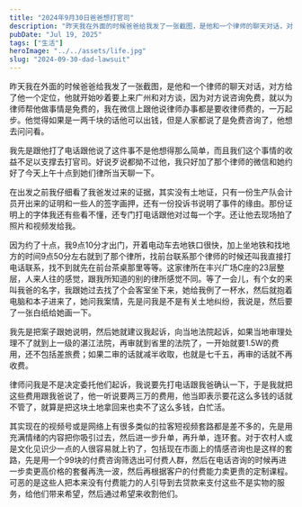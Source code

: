 ```yaml
---
title: "2024年9月30日爸爸想打官司"
description: "昨天我在外面的时候爸爸给我发了一张截图，是他和一个律师的聊天对话，对方给了他一个定位，他就开始吵着要上来广州和 [&hellip;]"
pubDate: "Jul 19, 2025"
tags: ["生活"]
heroImage: "../../assets/life.jpg"
slug: "2024-09-30-dad-lawsuit"
---
```


昨天我在外面的时候爸爸给我发了一张截图，是他和一个律师的聊天对话，对方给了他一个定位，他就开始吵着要上来广州和对方谈，因为对方说咨询免费，就以为律师帮他做事情是免费的，我在微信上跟他说律师办事都是要收律师费的，一万起步。他觉得如果是一两千块的话他可以出钱，但是人家都说了是免费咨询了，他想去问问看。

我先是跟他打了电话跟他说了这件事不是他想得那么简单，而且我们这个事情的收益不足以支撑去打官司。好说歹说都拗不过他，我只好加了那个律师的微信和她约好了今天上午十点到她们律所当天聊一下。

在出发之前我仔细看了我爸发过来的证据，其实没有土地证，只有一份生产队会计员开出来的证明和一些人的签字画押，还有一份投诉书说明了事件的缘由。那份证明上的字体我还有些看不懂，还专门打电话跟他对过每一个字。还让他去现场拍了照片和视频发给我。

因为约了十点，我9点10分才出门，开着电动车去地铁口很快，加上坐地铁和找地方的时间9点50分左右就到了那个律所，找前台联系那个律师的时候还叫我直接打电话联系，找不到就先在前台茶桌那里等等。这家律所在丰兴广场C座的23层整层，人来人往的感觉，跟我所知道的别的律所感觉不同。等了一会儿，有个女的来叫我爸的名字，我跟她过去找了个会客室坐下来，她给我例了一杯水，然后就抱着电脑和本子进来了，她问我案情，先是问我是不是有关土地纠纷，我说是，然后要了一张白纸给她画一下。

我先是把案子跟她说明，然后她就建议我起诉，向当地法院起诉，如果当地审理处理不了就到上一级的湛江法院，再审就到省里的法院了，一开始就要1.5W的费用，还不包括差旅费；如果二审的话就减半收取，也就是七千五，再审的话就不再收费。

律师问我是不是决定委托他们起诉，我说要先打电话跟我爸确认一下，于是我就把这些费用跟我爸说了，他一听说要两三万的费用，他当即表示要花这么多钱的话就不管了，就算是把这块土地拿回来也卖不了这么多钱，白忙活。

其实现在的视频号或是网络上有很多类似的拉客短视频套路都是差不多的，先是用充满情绪的内容把你吸引过去，然后进一步升单，再升单，连环套。对于农村人或是文化见识少一点的人很容易就上钓了，包括现在市面上的情感咨询也是这样的套路，先是用一个99块的付费咨询筛选出可付费人群，然后在电话咨询的时候再进一步卖更高价格的套餐再洗一波，然后再根据客户的付费能力卖更贵的定制课程。可恶的是这些人把本来没有付费能力的人引导到去贷款来支付这些不是实物的服务，给他们带来希望，然后通过希望来收割他们。
